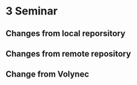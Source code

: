 # 3 Seminar

## Changes from local reporsitory


## Changes from remote repository

## Change from Volynec